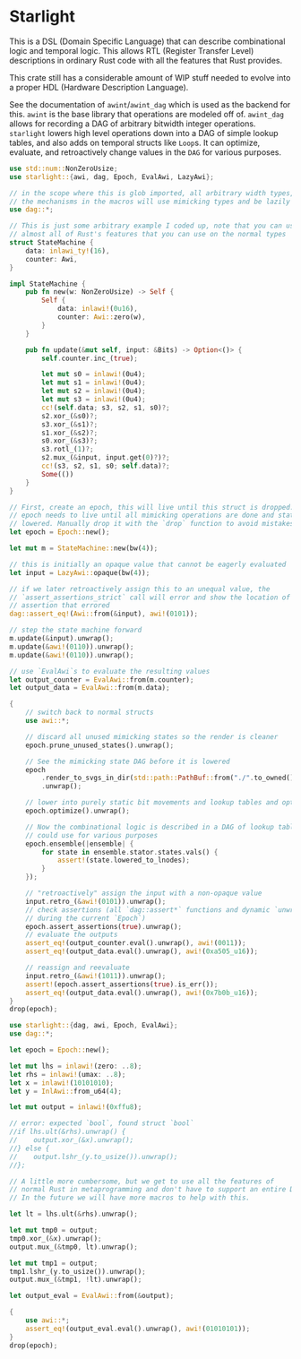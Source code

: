 # Starlight

 This is a DSL (Domain Specific Language) that can describe combinational
 logic and temporal logic. This allows RTL (Register Transfer Level)
 descriptions in ordinary Rust code with all the features that Rust provides.

 This crate still has a considerable amount of WIP stuff needed to evolve
 into a proper HDL (Hardware Description Language).

 See the documentation of `awint`/`awint_dag` which is used as the backend
 for this. `awint` is the base library that operations are modeled off of.
 `awint_dag` allows for recording a DAG of arbitrary bitwidth integer
 operations. `starlight` lowers high level operations down into a DAG of
 simple lookup tables, and also adds on temporal structs like `Loop`s. It can
 optimize, evaluate, and retroactively change values in the `DAG` for various
 purposes.

 ```rust
 use std::num::NonZeroUsize;
 use starlight::{awi, dag, Epoch, EvalAwi, LazyAwi};

 // in the scope where this is glob imported, all arbitrary width types, some primitives, and
 // the mechanisms in the macros will use mimicking types and be lazily evaluated in general.
 use dag::*;

 // This is just some arbitrary example I coded up, note that you can use
 // almost all of Rust's features that you can use on the normal types
 struct StateMachine {
     data: inlawi_ty!(16),
     counter: Awi,
 }

 impl StateMachine {
     pub fn new(w: NonZeroUsize) -> Self {
         Self {
             data: inlawi!(0u16),
             counter: Awi::zero(w),
         }
     }

     pub fn update(&mut self, input: &Bits) -> Option<()> {
         self.counter.inc_(true);

         let mut s0 = inlawi!(0u4);
         let mut s1 = inlawi!(0u4);
         let mut s2 = inlawi!(0u4);
         let mut s3 = inlawi!(0u4);
         cc!(self.data; s3, s2, s1, s0)?;
         s2.xor_(&s0)?;
         s3.xor_(&s1)?;
         s1.xor_(&s2)?;
         s0.xor_(&s3)?;
         s3.rotl_(1)?;
         s2.mux_(&input, input.get(0)?)?;
         cc!(s3, s2, s1, s0; self.data)?;
         Some(())
     }
 }

 // First, create an epoch, this will live until this struct is dropped. The
 // epoch needs to live until all mimicking operations are done and states are
 // lowered. Manually drop it with the `drop` function to avoid mistakes.
 let epoch = Epoch::new();

 let mut m = StateMachine::new(bw(4));

 // this is initially an opaque value that cannot be eagerly evaluated
 let input = LazyAwi::opaque(bw(4));

 // if we later retroactively assign this to an unequal value, the
 // `assert_assertions_strict` call will error and show the location of the
 // assertion that errored
 dag::assert_eq!(Awi::from(&input), awi!(0101));

 // step the state machine forward
 m.update(&input).unwrap();
 m.update(&awi!(0110)).unwrap();
 m.update(&awi!(0110)).unwrap();

 // use `EvalAwi`s to evaluate the resulting values
 let output_counter = EvalAwi::from(m.counter);
 let output_data = EvalAwi::from(m.data);

 {
     // switch back to normal structs
     use awi::*;

     // discard all unused mimicking states so the render is cleaner
     epoch.prune_unused_states().unwrap();

     // See the mimicking state DAG before it is lowered
     epoch
         .render_to_svgs_in_dir(std::path::PathBuf::from("./".to_owned()))
         .unwrap();

     // lower into purely static bit movements and lookup tables and optimize
     epoch.optimize().unwrap();

     // Now the combinational logic is described in a DAG of lookup tables that we
     // could use for various purposes
     epoch.ensemble(|ensemble| {
         for state in ensemble.stator.states.vals() {
             assert!(state.lowered_to_lnodes);
         }
     });

     // "retroactively" assign the input with a non-opaque value
     input.retro_(&awi!(0101)).unwrap();
     // check assertions (all `dag::assert*` functions and dynamic `unwrap`s done
     // during the current `Epoch`)
     epoch.assert_assertions(true).unwrap();
     // evaluate the outputs
     assert_eq!(output_counter.eval().unwrap(), awi!(0011));
     assert_eq!(output_data.eval().unwrap(), awi!(0xa505_u16));

     // reassign and reevaluate
     input.retro_(&awi!(1011)).unwrap();
     assert!(epoch.assert_assertions(true).is_err());
     assert_eq!(output_data.eval().unwrap(), awi!(0x7b0b_u16));
 }
 drop(epoch);
 ```

 ```rust
 use starlight::{dag, awi, Epoch, EvalAwi};
 use dag::*;

 let epoch = Epoch::new();

 let mut lhs = inlawi!(zero: ..8);
 let rhs = inlawi!(umax: ..8);
 let x = inlawi!(10101010);
 let y = InlAwi::from_u64(4);

 let mut output = inlawi!(0xffu8);

 // error: expected `bool`, found struct `bool`
 //if lhs.ult(&rhs).unwrap() {
 //    output.xor_(&x).unwrap();
 //} else {
 //    output.lshr_(y.to_usize()).unwrap();
 //};

 // A little more cumbersome, but we get to use all the features of
 // normal Rust in metaprogramming and don't have to support an entire DSL.
 // In the future we will have more macros to help with this.

 let lt = lhs.ult(&rhs).unwrap();

 let mut tmp0 = output;
 tmp0.xor_(&x).unwrap();
 output.mux_(&tmp0, lt).unwrap();

 let mut tmp1 = output;
 tmp1.lshr_(y.to_usize()).unwrap();
 output.mux_(&tmp1, !lt).unwrap();

 let output_eval = EvalAwi::from(&output);

 {
     use awi::*;
     assert_eq!(output_eval.eval().unwrap(), awi!(01010101));
 }
 drop(epoch);
 ```
